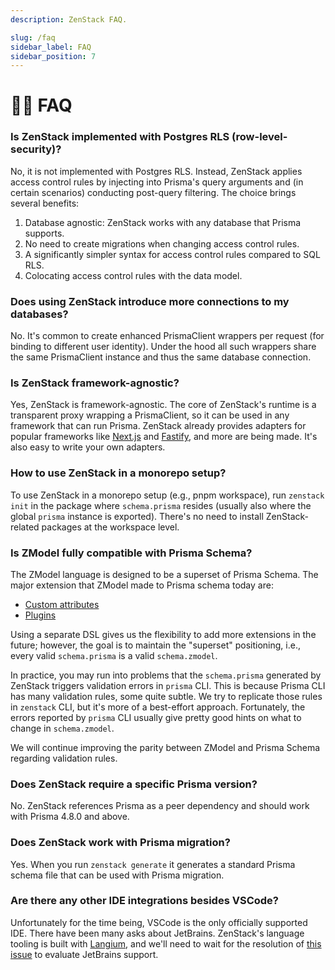 ```yaml
---
description: ZenStack FAQ.

slug: /faq
sidebar_label: FAQ
sidebar_position: 7
---
```


# 🙋🏻 FAQ

### Is ZenStack implemented with Postgres RLS (row-level-security)?

No, it is not implemented with Postgres RLS. Instead, ZenStack applies access control rules by injecting into Prisma's query arguments and (in certain scenarios) conducting post-query filtering. The choice brings several benefits:

1. Database agnostic: ZenStack works with any database that Prisma supports.
1. No need to create migrations when changing access control rules.
1. A significantly simpler syntax for access control rules compared to SQL RLS.
1. Colocating access control rules with the data model.

### Does using ZenStack introduce more connections to my databases?

No. It's common to create enhanced PrismaClient wrappers per request (for binding to different user identity). Under the hood all such wrappers share the same PrismaClient instance and thus the same database connection.

### Is ZenStack framework-agnostic?

Yes, ZenStack is framework-agnostic. The core of ZenStack's runtime is a transparent proxy wrapping a PrismaClient, so it can be used in any framework that can run Prisma. ZenStack already provides adapters for popular frameworks like [Next.js](/docs/reference/server-adapters/next) and [Fastify](/docs/reference/server-adapters/fastify), and more are being made. It's also easy to write your own adapters.

### How to use ZenStack in a monorepo setup?

To use ZenStack in a monorepo setup (e.g., pnpm workspace), run `zenstack init` in the package where `schema.prisma` resides (usually also where the global `prisma` instance is exported). There's no need to install ZenStack-related packages at the workspace level.

### Is ZModel fully compatible with Prisma Schema?

The ZModel language is designed to be a superset of Prisma Schema. The major extension that ZModel made to Prisma schema today are:

-   [Custom attributes](/docs/reference/zmodel-language#custom-attributes-and-functions)
-   [Plugins](/docs/category/plugins)

Using a separate DSL gives us the flexibility to add more extensions in the future; however, the goal is to maintain the "superset" positioning, i.e., every valid `schema.prisma` is a valid `schema.zmodel`.

In practice, you may run into problems that the `schema.prisma` generated by ZenStack triggers validation errors in `prisma` CLI. This is because Prisma CLI has many validation rules, some quite subtle. We try to replicate those rules in `zenstack` CLI, but it's more of a best-effort approach. Fortunately, the errors reported by `prisma` CLI usually give pretty good hints on what to change in `schema.zmodel`.

We will continue improving the parity between ZModel and Prisma Schema regarding validation rules.

### Does ZenStack require a specific Prisma version?

No. ZenStack references Prisma as a peer dependency and should work with Prisma 4.8.0 and above.

### Does ZenStack work with Prisma migration?

Yes. When you run `zenstack generate` it generates a standard Prisma schema file that can be used with Prisma migration.

### Are there any other IDE integrations besides VSCode?

Unfortunately for the time being, VSCode is the only officially supported IDE. There have been many asks about JetBrains. ZenStack's language tooling is built with [Langium](https://github.com/langium/langium), and we'll need to wait for the resolution of [this issue](https://github.com/langium/langium/issues/999) to evaluate JetBrains support.